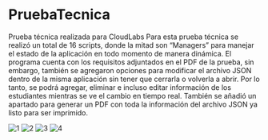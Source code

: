 # PruebaTecnica
Prueba técnica realizada para CloudLabs
Para esta prueba técnica se realizó un total de 16 scripts, donde la mitad son “Managers” para manejar el estado de la aplicación en todo momento de manera dinámica.
El programa cuenta con los requisitos adjuntados en el PDF de la prueba, sin embargo, también se agregaron opciones para modificar el archivo JSON dentro de la misma aplicación sin tener que cerrarla o volverla a abrir. Por lo tanto, se podrá agregar, eliminar e incluso editar información de los estudiantes mientras se ve el cambio en tiempo real. También se añadió un apartado para generar un PDF con toda la información del archivo JSON ya listo para ser imprimido.

![1](https://user-images.githubusercontent.com/80081781/169567198-20c9ba0e-6402-44ad-ae99-c9e494ce929a.png)
![2](https://user-images.githubusercontent.com/80081781/169567205-ddb5fa69-4b5d-4991-9627-550256cc27cd.png)
![3](https://user-images.githubusercontent.com/80081781/169567217-a33a960c-f1bb-49fb-b9c1-660c63b9ff75.png)
![4](https://user-images.githubusercontent.com/80081781/169567218-14c2f485-e24e-4136-bb56-cf195b336cc0.png)
